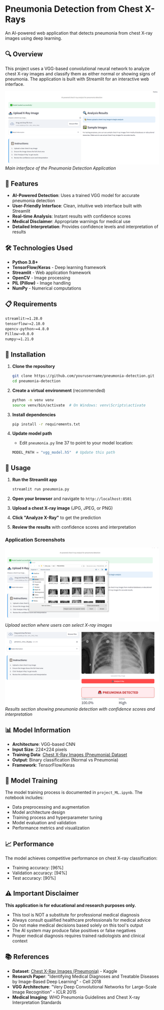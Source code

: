 # Pneumonia Detection from Chest X-Rays

An AI-powered web application that detects pneumonia from chest X-ray images using deep learning.

## 🔍 Overview

This project uses a VGG-based convolutional neural network to analyze chest X-ray images and classify them as either normal or showing signs of pneumonia. The application is built with Streamlit for an interactive web interface.

![Application Interface](app_interface.png)
*Main interface of the Pneumonia Detection Application*

## 🌟 Features

- **AI-Powered Detection**: Uses a trained VGG model for accurate pneumonia detection
- **User-Friendly Interface**: Clean, intuitive web interface built with Streamlit
- **Real-time Analysis**: Instant results with confidence scores
- **Medical Disclaimer**: Appropriate warnings for medical use
- **Detailed Interpretation**: Provides confidence levels and interpretation of results

## 🛠️ Technologies Used

- **Python 3.8+**
- **TensorFlow/Keras** - Deep learning framework
- **Streamlit** - Web application framework
- **OpenCV** - Image processing
- **PIL (Pillow)** - Image handling
- **NumPy** - Numerical computations

## 📋 Requirements

```bash
streamlit>=1.28.0
tensorflow>=2.10.0
opencv-python>=4.8.0
Pillow>=9.0.0
numpy>=1.21.0
```

## 🚀 Installation

1. **Clone the repository**
   ```bash
   git clone https://github.com/yourusername/pneumonia-detection.git
   cd pneumonia-detection
   ```

2. **Create a virtual environment** (recommended)
   ```bash
   python -m venv venv
   source venv/bin/activate  # On Windows: venv\Scripts\activate
   ```

3. **Install dependencies**
   ```bash
   pip install -r requirements.txt
   ```

4. **Update model path**
   - Edit `pneumonia.py` line 37 to point to your model location:
   ```python
   MODEL_PATH = "vgg_model.h5"  # Update this path
   ```

## 🎯 Usage

1. **Run the Streamlit app**
   ```bash
   streamlit run pneumonia.py
   ```

2. **Open your browser** and navigate to `http://localhost:8501`

3. **Upload a chest X-ray image** (JPG, JPEG, or PNG)

4. **Click "Analyze X-Ray"** to get the prediction

5. **Review the results** with confidence scores and interpretation

### Application Screenshots

![Upload Interface](upload_interface.png)
*Upload section where users can select X-ray images*

![Analysis Results](analysis_results.png)
*Results section showing pneumonia detection with confidence scores and interpretation*

## 📊 Model Information

- **Architecture**: VGG-based CNN
- **Input Size**: 224×224 pixels
- **Training Data**: [Chest X-Ray Images (Pneumonia) Dataset](https://www.kaggle.com/datasets/paultimothymooney/chest-xray-pneumonia)
- **Output**: Binary classification (Normal vs Pneumonia)
- **Framework**: TensorFlow/Keras

## 🧪 Model Training

The model training process is documented in `project_ML.ipynb`. The notebook includes:

- Data preprocessing and augmentation
- Model architecture design
- Training process and hyperparameter tuning
- Model evaluation and validation
- Performance metrics and visualization

## 📈 Performance

The model achieves competitive performance on chest X-ray classification:
- Training accuracy: [96%]
- Validation accuracy: [94%]
- Test accuracy: [90%]

## ⚠️ Important Disclaimer

**This application is for educational and research purposes only.**

- This tool is NOT a substitute for professional medical diagnosis
- Always consult qualified healthcare professionals for medical advice
- Do not make medical decisions based solely on this tool's output
- The AI system may produce false positives or false negatives
- Proper medical diagnosis requires trained radiologists and clinical context


## 📚 References

- **Dataset**: [Chest X-Ray Images (Pneumonia)](https://www.kaggle.com/datasets/paultimothymooney/chest-xray-pneumonia) - Kaggle
- **Research Paper**: "Identifying Medical Diagnoses and Treatable Diseases by Image-Based Deep Learning" - Cell 2018
- **VGG Architecture**: "Very Deep Convolutional Networks for Large-Scale Image Recognition" - ICLR 2015
- **Medical Imaging**: WHO Pneumonia Guidelines and Chest X-ray Interpretation Standards
